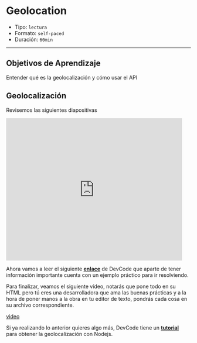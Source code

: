 # Geolocation

- Tipo: `lectura`
- Formato: `self-paced`
- Duración: `60min`

***

## Objetivos de Aprendizaje

Entender qué es la geolocalización y cómo usar el API

## Geolocalización

Revisemos las siguientes diapositivas

<iframe src="https://docs.google.com/presentation/d/e/2PACX-1vQbFDCCktoR42Inmp5jjBt-OkwBMPS-CxOI4k4FgHvQKEOkLvht3qTZc5bYz4X8Vjt--a3NepBgu2A-/embed?start=false&loop=false&delayms=5000" frameborder="0" width="480" height="389" allowfullscreen="true" mozallowfullscreen="true" webkitallowfullscreen="true"></iframe>

Ahora vamos a leer el siguiente **[enlace](https://devcode.la/tutoriales/api-geolocalizacion-html5/)**
de DevCode que aparte de tener información importante cuenta con un ejemplo
práctico para ir resolviendo.

Para finalizar, veamos el siguiente vídeo, notarás que pone todo en su HTML
pero tú eres una desarrolladora que ama las buenas prácticas y a la hora de
poner manos a la obra en tu editor de texto, pondrás cada cosa en su archivo
correspondiente.

[video](https://www.youtube.com/watch?v=XX9Kmg3qLRk)

Si ya realizando lo anterior quieres algo más, DevCode tiene un **[tutorial](https://devcode.la/tutoriales/geolocalizacion-nodejs/)**
para obtener la geolocalización con Nodejs.
